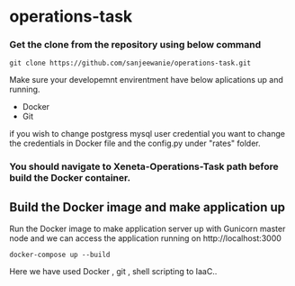 # operations-task



### Get the clone from the repository using below command
  ```
  git clone https://github.com/sanjeewanie/operations-task.git
  ```
  
Make sure your developemnt envirentment have below aplications up and running.
  * Docker
  * Git
  
if you wish to change postgress mysql user credential you want to change the credentials in   Docker file and the config.py under "rates" folder.
### You should navigate to Xeneta-Operations-Task path before build the Docker container.

## Build the Docker image and make application up

Run the Docker image to make application server up with Gunicorn master node and we can access the application  running on http://localhost:3000 
 ```
 docker-compose up --build
 ```
 
 
 Here we have used Docker , git , shell scripting to IaaC..
 


  
  
